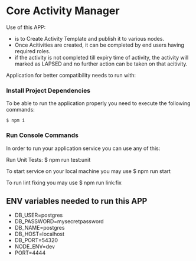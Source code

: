 # Core Activity Manager

Use of this APP:

- is to Create Activity Template and publish it to various nodes.
- Once Acitivities are created, it can be completed by end users having required roles.
- if the activity is not completed till expiry time of activity, the activity will marked as LAPSED and no further action can be taken on that acitivity.

Application for better compatibility needs to run with:

### Install Project Dependencies

To be able to run the application properly you need to execute the
following commands:

    $ npm i

### Run Console Commands

In order to run your application service
you can use any of this:

Run Unit Tests:
$ npm run test:unit

To start service on your local machine you may use
$ npm run start

To run lint fixing you may use
$ npm run link:fix

## ENV variables needed to run this APP

- DB_USER=postgres
- DB_PASSWORD=mysecretpassword
- DB_NAME=postgres
- DB_HOST=localhost
- DB_PORT=54320
- NODE_ENV=dev
- PORT=4444
